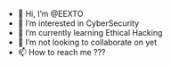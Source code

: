 - 👋 Hi, I’m @EEXTO
- 👀 I’m interested in CyberSecurity
- 🌱 I’m currently learning Ethical Hacking
- 💞️ I’m not looking to collaborate on yet
- 📫 How to reach me ???

<!---
EEXTO/EEXTO is a ✨ special ✨ repository because its `README.md` (this file) appears on your GitHub profile.
You can click the Preview link to take a look at your changes.
--->
